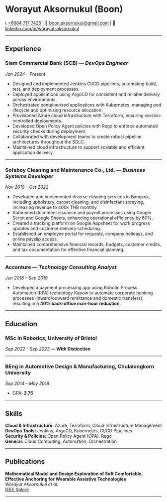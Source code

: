# Worayut Aksornukul (Boon)

<div align="left">

📞 [+6684 717 7425](https://wa.me/66847177425) | 
📧 [boon.aksornukul@gmail.com](mailto:boon.aksornukul@gmail.com) | 
🔗 [linkedin.com/in/worayut-aksornukul](https://www.linkedin.com/in/worayut-aksornukul/)

</div>


---

## Experience

### Siam Commercial Bank (SCB) — *DevOps Engineer*  
*Jan 2024 – Present*  

- Designed and implemented Jenkins CI/CD pipelines, automating build, test, and deployment processes.  
- Deployed applications using ArgoCD for consistent and reliable delivery across environments.  
- Orchestrated containerized applications with Kubernetes, managing pod lifecycle and optimizing resource allocation.  
- Provisioned Azure cloud infrastructure with Terraform, ensuring version-controlled deployments.  
- Developed Open Policy Agent policies with Rego to enforce automated security checks during deployment.  
- Collaborated with development teams to create robust pipeline architectures throughout the SDLC.  
- Maintained cloud infrastructure to support scalable and efficient application delivery.  

---

### Sofaboy Cleaning and Maintenance Co., Ltd. — *Business Systems Developer*  
*Nov 2019 – Oct 2022*  

- Developed and implemented diverse cleaning services in Bangkok, including upholstery, carpet cleaning, and disinfectant spraying, increasing revenue to 400k THB monthly.  
- Automated document issuance and payroll processes using Google Script and Google Sheets, enhancing operational efficiency by 60%.  
- Created a tracking platform on Google Appsheet for work progress updates and customer delivery scheduling.  
- Established an employee portal for requests, company holidays, and online payslip access.  
- Maintained comprehensive financial records, budgets, customer credits, and tax documentation for effective financial planning.  

---

### Accenture — *Technology Consulting Analyst*  
*Jun 2018 – Sep 2019*  

- Developed a payment processing app using Robotic Process Automation (RPA) technology Kapow to automate corporate banking processes (inward/outward remittance and domestic transfers), resulting in a **40% back-office man-hour reduction**.  

---

## Education

### MSc in Robotics, University of Bristol  
*Sep 2022 – Sep 2023* — **With Distinction**  

---

### BEng in Automotive Design & Manufacturing, Chulalongkorn University  
*Sep 2014 – May 2018*  
- GPA: **3.75**  

---

## Skills

**Cloud & Infrastructure:** Azure, Terraform, Cloud Infrastructure Management  
**DevOps Tools:** Jenkins, ArgoCD, Kubernetes, CI/CD Pipelines  
**Security & Policies:** Open Policy Agent (OPA), Rego  
**General:** Cloud Computing, Automation, Orchestration  

---

## Publications

**Mathematical Model and Design Exploration of Soft Comfortable, Effective Anchoring for Wearable Assistive Technologies**  
*Worayut Aksornukul et al.*  
[IEEE Xplore](https://ieeexplore.ieee.org/abstract/document/10522035)  

---

